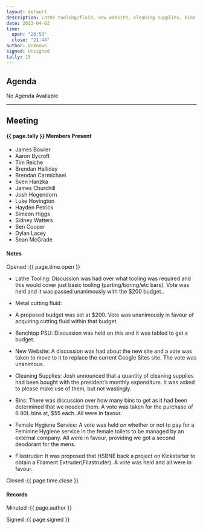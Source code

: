 ```yaml
---
layout: default
description: Lathe tooling/fluid, new website, cleaning supplies, bins, filastruder.
date: 2013-04-02
time:
  open: "20:53"
  close: "21:44"
author: Unknown
signed: Unsigned
tally: 15
---
```


## Agenda

No Agenda Available

---

## Meeting

#### {{ page.tally }} Members Present

* James Bowler
* Aaron Bycroft
* Tim Reiche
* Brendan Halliday
* Brendan Carmichael
* Sven Hanzka
* James Churchill
* Josh Hogendorn
* Luke Hovington
* Hayden Petrick
* Simeon Higgs
* Sidney Watters
* Ben Cooper
* Dylan Lacey
* Sean McGrade

#### Notes

Opened
:{{ page.time.open }}

* Lathe Tooling:
  Discussion was had over what tooling was required and this would cover just basic tooling (parting/boring/etc bars). Vote was held and it was passed unanimously with the $200 budget..

* Metal cutting fluid:
* A proposed budget was set at $200. Vote was unanimously in favour of acquiring cutting fluid within that budget.

* Benchtop PSU:
  Discussion was held on this and it was tabled to get a budget.

* New Website:
  A discussion was had about the new site and a vote was taken to move to it to replace the current Google Sites site. The vote was unanimous.

* Cleaning Supplies:
  Josh announced that a quantity of cleaning supplies had been bought with the president’s monthly expenditure. It was asked to please make use of them, but not wastingly.

* Bins:
  There was discussion over how many bins to get as it had been determined that we needed them. A vote was taken for the purchase of 6 80L bins at, $55 each. All were in favour.

* Female Hygiene Service:
  A vote was held on whether or not to pay for a Feminine Hygiene service in the female toilets to be managed by an external company. All were in favour, providing we got a second deodorant for the mens.

* Filastruder:
  It was proposed that HSBNE back a project on Kickstarter to obtain a Filament Extruder(Filastruder). A vote was held and all were in favour.

Closed
:{{ page.time.close }}

#### Records

Minuted
:{{ page.author }}

Signed
:{{ page.signed }}
